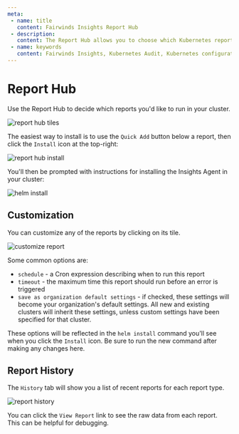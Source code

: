```yaml
---
meta:
 - name: title
   content: Fairwinds Insights Report Hub
 - description:
   content: The Report Hub allows you to choose which Kubernetes reports run in your cluster
 - name: keywords
   content: Fairwinds Insights, Kubernetes Audit, Kubernetes configuration validation
---
```

# Report Hub

Use the Report Hub to decide which reports you'd like to run in your cluster.

<img :src="$withBase('/img/report-hub.png')" alt="report hub tiles">

The easiest way to install is to use the `Quick Add` button below a report, then click the
`Install` icon at the top-right:

<img :src="$withBase('/img/report-hub-install.png')" alt="report hub install">

You'll then be prompted with instructions for installing the Insights Agent in your cluster:

<img :src="$withBase('/img/helm-install.png')" alt="helm install">

## Customization
You can customize any of the reports by clicking on its tile.

<img :src="$withBase('/img/report-hub-customize.png')" alt="customize report">

Some common options are:
* `schedule` - a Cron expression describing when to run this report
* `timeout` - the maximum time this report should run before an error is triggered
* `save as organization default settings` - if checked, these settings will become your organization's default settings. All new and existing clusters will inherit these settings, unless custom settings have been specified for that cluster.

These options will be reflected in the `helm install` command you'll see when you click the `Install` icon.
Be sure to run the new command after making any changes here.

## Report History
The `History` tab will show you a list of recent reports for each report type.

<img :src="$withBase('')" alt="report history">

You can click the `View Report` link to see the raw data from each report.
This can be helpful for debugging.

